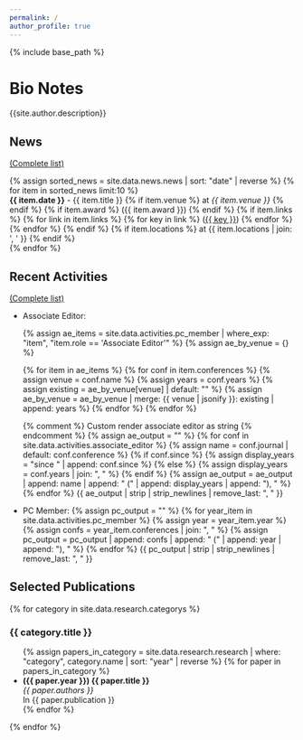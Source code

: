 ```yaml
---
permalink: /
author_profile: true
---
```

{% include base_path %}

<h1>Bio Notes</h1>
{{site.author.description}}

## News
<a href="{{ site.url }}{{ site.baseurl }}/news/">(Complete list)</a>
<ul style="list-style-type: none; padding-left: 0;">
  {% assign sorted_news = site.data.news.news | sort: "date" | reverse %}
  {% for item in sorted_news limit:10 %}
    <li>
      <strong>{{ item.date }}</strong> -
      {{ item.title }}
      {% if item.venue %}
        at <em>{{ item.venue }}</em>
      {% endif %}
      {% if item.award %}
        ({{ item.award }})
      {% endif %}
      {% if item.links %}
        {% for link in item.links %}
          {% for key in link %}
            (<a href="{{ link[key] }}" target="_blank">{{ key }}</a>)
          {% endfor %}
        {% endfor %}
      {% endif %}
      {% if item.locations %}
        at {{ item.locations | join: ', ' }}
      {% endif %}
    </li>
  {% endfor %}
</ul>

## Recent Activities 
<a href="{{ site.url }}{{ site.baseurl }}/activities/">(Complete list)</a>
<ul>
<li>Associate Editor:

  {% assign ae_items = site.data.activities.pc_member | where_exp: "item", "item.role == 'Associate Editor'" %}
  {% assign ae_by_venue = {} %}

  {% for item in ae_items %}
    {% for conf in item.conferences %}
      {% assign venue = conf.name %}
      {% assign years = conf.years %}
      {% assign existing = ae_by_venue[venue] | default: "" %}
      {% assign ae_by_venue = ae_by_venue | merge: {{ venue | jsonify }}: existing | append: years %}
    {% endfor %}
  {% endfor %}

  {% comment %} Custom render associate editor as string {% endcomment %}
  {% assign ae_output = "" %}
  {% for conf in site.data.activities.associate_editor %}
    {% assign name = conf.journal | default: conf.conference %}
    {% if conf.since %}
      {% assign display_years = "since " | append: conf.since %}
    {% else %}
      {% assign display_years = conf.years | join: ", " %}
    {% endif %}
    {% assign ae_output = ae_output | append: name | append: " (" | append: display_years | append: "), " %}
  {% endfor %}
  {{ ae_output | strip | strip_newlines | remove_last: ", " }}
</li>

<li>PC Member:
  {% assign pc_output = "" %}
  {% for year_item in site.data.activities.pc_member %}
    {% assign year = year_item.year %}
    {% assign confs = year_item.conferences | join: ", " %}
    {% assign pc_output = pc_output | append: confs | append: " (" | append: year | append: "), " %}
  {% endfor %}
  {{ pc_output | strip | strip_newlines | remove_last: ", " }}
</li>
</ul>

## Selected Publications
{% for category in site.data.research.categorys %}
  <h3>{{ category.title }}</h3>
  <ul>
    {% assign papers_in_category = site.data.research.research | where: "category", category.name | sort: "year" | reverse %}
    {% for paper in papers_in_category %}
      <li>
        <strong>({{ paper.year }}) {{ paper.title }}</strong><br>
        <em>{{ paper.authors }}</em><br>
        <span>In {{ paper.publication }}</span>
      </li>
    {% endfor %}
  </ul>
{% endfor %}
